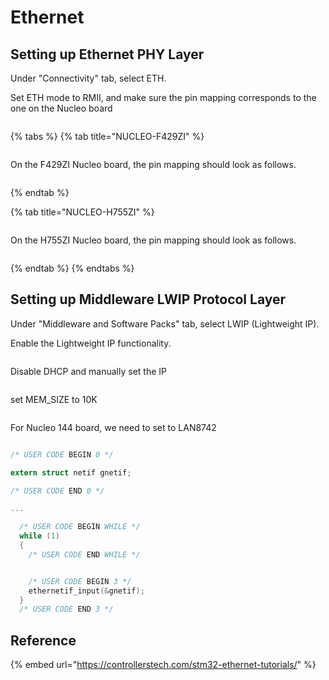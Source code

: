 # Ethernet

## Setting up Ethernet PHY Layer

Under "Connectivity" tab, select ETH.

Set ETH mode to RMII, and make sure the pin mapping corresponds to the one on the Nucleo board

<figure><img src="../../../.gitbook/assets/image (2) (1) (1) (1) (1) (1).png" alt=""><figcaption></figcaption></figure>

{% tabs %}
{% tab title="NUCLEO-F429ZI" %}
<figure><img src="../../../.gitbook/assets/image (1) (3) (1).png" alt=""><figcaption></figcaption></figure>

On the F429ZI Nucleo board, the pin mapping should look as follows.

<figure><img src="../../../.gitbook/assets/image (1) (1) (1) (1) (1) (1) (1) (1) (1) (1).png" alt=""><figcaption></figcaption></figure>
{% endtab %}

{% tab title="NUCLEO-H755ZI" %}
<figure><img src="../../../.gitbook/assets/image (219).png" alt=""><figcaption></figcaption></figure>

On the H755ZI Nucleo board, the pin mapping should look as follows.

<figure><img src="../../../.gitbook/assets/image (220).png" alt=""><figcaption></figcaption></figure>
{% endtab %}
{% endtabs %}





## Setting up Middleware LWIP Protocol Layer

Under "Middleware and Software Packs" tab, select LWIP (Lightweight IP).

Enable the Lightweight IP functionality.

<figure><img src="../../../.gitbook/assets/image (2) (1) (1) (1) (1) (1) (1).png" alt=""><figcaption></figcaption></figure>



Disable DHCP and manually set the IP

<figure><img src="../../../.gitbook/assets/image (1) (2) (1) (1).png" alt=""><figcaption></figcaption></figure>

set MEM\_SIZE to 10K

<figure><img src="../../../.gitbook/assets/image (7) (2).png" alt=""><figcaption></figcaption></figure>

For Nucleo 144 board, we need to set to LAN8742

<figure><img src="../../../.gitbook/assets/image (6) (2) (1).png" alt=""><figcaption></figcaption></figure>





```c
/* USER CODE BEGIN 0 */

extern struct netif gnetif;

/* USER CODE END 0 */

...

  /* USER CODE BEGIN WHILE */
  while (1)
  {
    /* USER CODE END WHILE */


    /* USER CODE BEGIN 3 */
    ethernetif_input(&gnetif);
  }
  /* USER CODE END 3 */

```





## Reference

{% embed url="https://controllerstech.com/stm32-ethernet-tutorials/" %}

